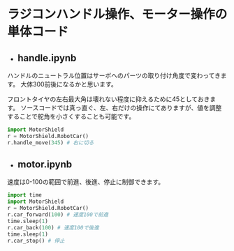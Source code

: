 # ラジコンハンドル操作、モーター操作の単体コード

* ## handle.ipynb

ハンドルのニュートラル位置はサーボへのパーツの取り付け角度で変わってきます。
大体300前後になるかと思います。

フロントタイヤの左右最大角は壊れない程度に抑えるために45としておきます。
ソースコードでは真っ直ぐ、左、右だけの操作にてありますが、値を調整することで舵角を小さくすることも可能です。

```python
import MotorShield
r = MotorShield.RobotCar()
r.handle_move(345) # 右に切る
```

* ## motor.ipynb

速度は0-100の範囲で前進、後進、停止に制御できます。
```python
import time
import MotorShield
r = MotorShield.RobotCar()
r.car_forward(100) # 速度100で前進
time.sleep(1)
r.car_back(100) # 速度100で後進
time.sleep(1)
r.car_stop() # 停止
```